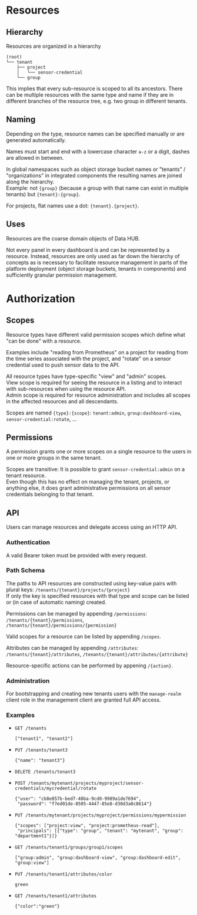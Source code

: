 # Resources

## Hierarchy

Resources are organized in a hierarchy

```
(root)
└── tenant
    ├── project
    │   └── sensor-credential
    └── group
```

This implies that every sub-resource is scoped to all its ancestors.
There can be multiple resources with the same type and name if they are in different branches of the resource tree, e.g.
two group in different tenants.

## Naming

Depending on the type, resource names can be specified manually or are generated automatically.

Names must start and end with a lowercase character `a-z` or a digit, dashes are allowed in between.

In global namespaces such as object storage bucket names or "tenants" / "organizations" in integrated components the
resulting names are joined along the hierarchy.\
Example: not `{group}` (because a group with that name can exist in multiple tenants) but `{tenant}:{group}`.

For projects, flat names use a dot: `{tenant}.{project}`.

## Uses

Resources are the coarse domain objects of Data HUB.

Not every panel in every dashboard is and can be represented by a resource.
Instead, resources are only used as far down the hierarchy of concepts as is necessary to facilitate resource management
in parts of the platform deployment (object storage buckets, tenants in components) and sufficiently granular permission
management.

# Authorization

## Scopes

Resource types have different valid permission scopes which define what "can be done" with a resource.

Examples include "reading from Prometheus" on a project for reading from the time series associated with the project,
and "rotate" on a sensor credential used to push sensor data to the API.

All resource types have type-specific "view" and "admin" scopes.\
View scope is required for seeing the resource in a listing and to interact with sub-resources when using the resource
API.\
Admin scope is required for resource administration and includes all scopes in the affected resources and all
descendants.

Scopes are named `{type}:{scope}`: `tenant:admin`, `group:dashboard-view`, `sensor-credential:rotate`, ...

## Permissions

A permission grants one or more scopes on a single resource to the users in one or more groups in the same tenant.

Scopes are transitive: It is possible to grant `sensor-credential:admin` on a tenant resource.\
Even though this has no effect on managing the tenant, projects, or anything else, it does grant administrative
permissions on all sensor credentials belonging to that tenant.

## API

Users can manage resources and delegate access using an HTTP API.

### Authentication

A valid Bearer token must be provided with every request.

### Path Schema

The paths to API resources are constructed using key-value pairs with plural
keys: `/tenants/{tenant}/projects/{project}`\
If only the key is specified resources with that type and scope can be listed or (in case of automatic naming) created.

Permissions can be managed by
appending `/permissions`: `/tenants/{tenant}/permissions`, `/tenants/{tenant}/permissions/{permission}`

Valid scopes for a resource can be listed by appending `/scopes`.

Attributes can be managed by
appending `/attributes`: `/tenants/{tenant}/attributes`, `/tenants/{tenant}/attributes/{attribute}`

Resource-specific actions can be performed by appening `/{action}`.

### Administration

For bootstrapping and creating new tenants users with the `manage-realm` client role in the management client are granted full API access.

### Examples

- `GET /tenants`
  ```
  ["tenant1", "tenant2"]
  ```
- `PUT /tenants/tenant3`
  ```
  {"name": "tenant3"}
  ```
- `DELETE /tenants/tenant3`
- `POST /tenants/mytenant/projects/myproject/sensor-credentials/mycredential/rotate`
  ```
  {"user": "cb8e857b-bed7-40ba-9cd0-9989a1de7694",
   "password": "f7ed01de-8505-4447-85e8-d30d3a0c8614"}
  ```
- ```
  PUT /tenants/mytenant/projects/myproject/permissions/mypermission

  {"scopes": ["project:view", "project:prometheus-read"],
   "principals": [{"type": "group", "tenant": "mytenant", "group": "department1"}]}
  ```

- `GET /tenants/tenant1/groups/group1/scopes`

  ```
  ["group:admin", "group:dashboard-view", "group:dashboard-edit", "group:view"]
  ```

- `PUT /tenants/tenant1/attributes/color`

  ```
  green
  ```

- `GET /tenants/tenant1/attributes`
  ```
  {"color":"green"}
  ```
